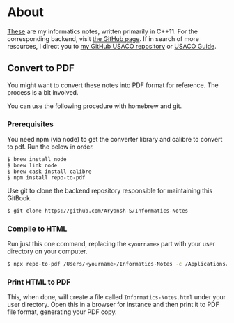 # About

[These](http://sendtoaryansh.gitbook.io/) are my informatics notes, written primarily in C++11. For the corresponding backend, visit [the GitHub page](https://github.com/Aryansh-S/Informatics-Notes). If in search of more resources, I direct you to [my GitHub USACO repository](https://github.com/Aryansh-S/USACO) or [USACO Guide](https://usaco-guide.netlify.app/). 

## Convert to PDF

You might want to convert these notes into PDF format for reference. The process is a bit involved. 

You can use the following procedure with homebrew and git. 

### Prerequisites

You need npm \(via node\) to get the converter library and calibre to convert to pdf. Run the below in order.

```text
$ brew install node
$ brew link node
$ brew cask install calibre
$ npm install repo-to-pdf
```

Use git to clone the backend repository responsible for maintaining this GitBook. 

```bash
$ git clone https://github.com/Aryansh-S/Informatics-Notes
```

### Compile to HTML

Run just this one command, replacing the `<yourname>` part with your user directory on your computer. 

```bash
$ npx repo-to-pdf /Users/<yourname>/Informatics-Notes -c /Applications/calibre.app/Contents/MacOS/ebook-convert 
```

### Print HTML to PDF

This, when done, will create a file called `Informatics-Notes.html` under your user directory. Open this in a browser for instance and then print it to PDF file format, generating your PDF copy. 

